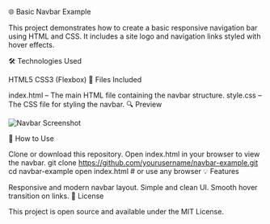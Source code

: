 
🌐 Basic Navbar Example

This project demonstrates how to create a basic responsive navigation bar using HTML and CSS. It includes a site logo and navigation links styled with hover effects.

🛠️ Technologies Used

HTML5
CSS3 (Flexbox)
📁 Files Included

index.html – The main HTML file containing the navbar structure.
style.css – The CSS file for styling the navbar.
🔍 Preview

![Navbar Screenshot](navbar-preview.png)

🚀 How to Use

Clone or download this repository.
Open index.html in your browser to view the navbar.
git clone https://github.com/yourusername/navbar-example.git
cd navbar-example
open index.html  # or use any browser
💡 Features

Responsive and modern navbar layout.
Simple and clean UI.
Smooth hover transition on links.
📄 License

This project is open source and available under the MIT License.

